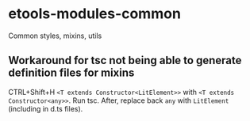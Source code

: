 # etools-modules-common

Common styles, mixins, utils

## Workaround for tsc not being able to generate definition files for mixins

CTRL+Shift+H `<T extends Constructor<LitElement>>` with `<T extends Constructor<any>>`. Run tsc.  After, replace back `any` with `LitElement` (including in d.ts files).
